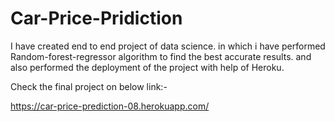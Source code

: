 # Car-Price-Pridiction
I have created end to end project of data science. in which i have performed Random-forest-regressor algorithm to find the best accurate results. and also performed the deployment of the project with help of Heroku.

Check the final project on below link:- 

https://car-price-prediction-08.herokuapp.com/


